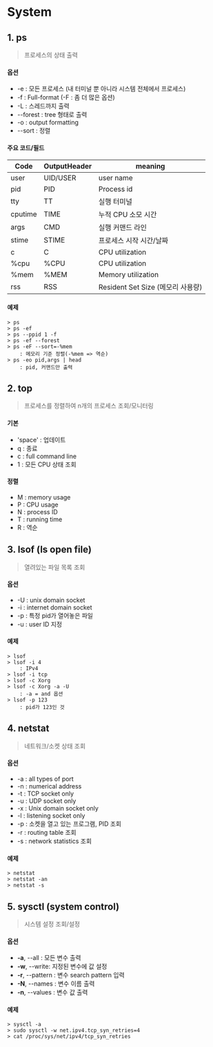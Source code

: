 ﻿# System

## 1. ps

> 프로세스의 상태 출력
>

#### 옵션

- -e : 모든 프로세스 (내 터미널 뿐 아니라 시스템 전체에서 프로세스)
- -f : Full-format (-F : 좀 더 많은 옵션)
- -L : 스레드까지 출력
- --forest : tree 형태로 출력
- -o : output formatting
- --sort : 정렬

#### 주요 코드/필드

| Code    | OutputHeader | meaning                           |
| ------- | ------------ | --------------------------------- |
| user    | UID/USER     | user name                         |
| pid     | PID          | Process id                        |
| tty     | TT           | 실행 터미널                       |
| cputime | TIME         | 누적 CPU 소모 시간                |
| args    | CMD          | 실행 커맨드 라인                  |
| stime   | STIME        | 프로세스 시작 시간/날짜           |
| c       | C            | CPU utilization                   |
| %cpu    | %CPU         | CPU utilization                   |
| %mem    | %MEM         | Memory utilization                |
| rss     | RSS          | Resident Set Size (메모리 사용량) |

#### 예제

```
> ps
> ps -ef
> ps --ppid 1 -f
> ps -ef --forest
> ps -eF --sort=-%mem
	: 메모리 기준 정렬(-%mem => 역순)
> ps -eo pid,args | head
	: pid, 커맨드만 출력
```



## 2. top

> 프로세스를 정렬하여 n개의 프로세스 조회/모니터링

#### 기본

- 'space' : 업데이트
- q : 종료
- c : full command line
- 1 : 모든 CPU 상태 조회

#### 정렬

- M : memory usage
- P : CPU usage
- N : process ID
- T : running time
- R : 역순



## 3. lsof (ls open file)

> 열려있는 파일 목록 조회

#### 옵션

- -U : unix domain socket
- -i : internet domain socket
- -p : 특정 pid가 열어놓은 파일
- -u : user ID 지정

#### 예제

```
> lsof
> lsof -i 4
	: IPv4
> lsof -i tcp
> lsof -c Xorg
> lsof -c Xorg -a -U
	: -a = and 옵션
> lsof -p 123
	: pid가 123인 것
```



## 4. netstat

> 네트워크/소켓 상태 조회

#### 옵션

- -a : all types of port
- -n : numerical address
- -t : TCP socket only
- -u : UDP socket only
- -x : Unix domain socket only
- -l : listening socket only
- -p : 소켓을 열고 있는 프로그램, PID 조회
- -r : routing table 조회
- -s : network statistics 조회

#### 예제

```
> netstat
> netstat -an
> netstat -s
```



## 5. sysctl (system control)

> 시스템 설정 조회/설정

#### 옵션

- **-a**, --all : 모든 변수 출력
- **-w**, --write: 지정된 변수에 값 설정
- **-r**, --pattern : 변수 search pattern 입력
- **-N**, --names : 변수 이름 출력
- **-n**, --values : 변수 값 출력

#### 예제

```
> sysctl -a
> sudo sysctl -w net.ipv4.tcp_syn_retries=4
> cat /proc/sys/net/ipv4/tcp_syn_retries
```

